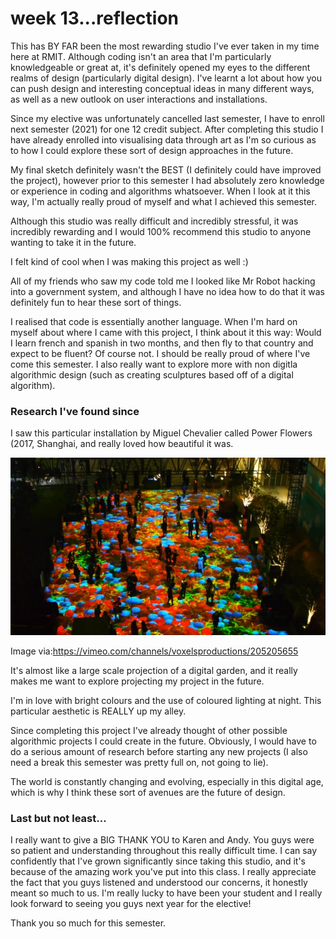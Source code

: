 # week 13...reflection

This has BY FAR been the most rewarding studio I've ever taken in my time here at RMIT. Although coding isn't an area that I'm particularly knowledgeable or great at, it's definitely opened my eyes to the different realms of design (particularly digital design). I've learnt a lot about how you can push design and interesting conceptual ideas in many different ways, as well as a new outlook on user interactions and installations. 

Since my elective was unfortunately cancelled last semester, I have to enroll next semester (2021) for one 12 credit subject. After completing this studio I have already enrolled into visualising data through art as I'm so curious as to how I could explore these sort of design approaches in the future. 

My final sketch definitely wasn't the BEST (I definitely could have improved the project), however prior to this semester I had absolutely zero knowledge or experience in coding and algorithms whatsoever. When I look at it this way, I'm actually really proud of myself and what I achieved this semester. 

Although this studio was really difficult and incredibly stressful, it was incredibly rewarding and I would 100% recommend this studio to anyone wanting to take it in the future. 

I felt kind of cool when I was making this project as well :) 

All of my friends who saw my code told me I looked like Mr Robot hacking into a government system, and although I have no idea how to do that it was definitely fun to hear these sort of things. 

I realised that code is essentially another language. When I'm hard on myself about where I came with this project, I think about it this way:
Would I learn french and spanish in two months, and then fly to that country and expect to be fluent? Of course not. I should be really proud of where I've come this semester. I also really want to explore more with non digitla algorithmic design (such as creating sculptures based off of a digital algorithm).


### Research I've found since

I saw this particular installation by Miguel Chevalier called Power Flowers (2017, Shanghai, and really loved how beautiful it was. 

<img src=https://github.com/yasminhb/slavetothealgorithm/blob/master/week%2013/619917955_640.jpg>

Image via:https://vimeo.com/channels/voxelsproductions/205205655

It's almost like a large scale projection of a digital garden, and it really makes me want to explore projecting my project in the future. 

I'm in love with bright colours and the use of coloured lighting at night. This particular aesthetic is REALLY up my alley. 

Since completing this project I've already thought of other possible algorithmic projects I could create in the future. Obviously, I would have to do a serious amount of research before starting any new projects (I also need a break this semester was pretty full on, not going to lie).

The world is constantly changing and evolving, especially in this digital age, which is why I think these sort of avenues are the future of design. 


### Last but not least...

I really want to give a BIG THANK YOU to Karen and Andy. You guys were so patient and understanding throughout this really difficult time. I can say confidently that I've grown significantly since taking this studio, and it's because of the amazing work you've put into this class. I really appreciate the fact that you guys listened and understood our concerns, it honestly meant so much to us. I'm really lucky to have been your student and I really look forward to seeing you guys next year for the elective! 

Thank you so much for this semester.
